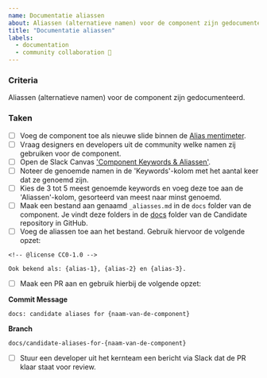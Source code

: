 ```yaml
---
name: Documentatie aliassen
about: Aliassen (alternatieve namen) voor de component zijn gedocumenteerd.
title: "Documentatie aliassen"
labels:
  - documentation
  - community collaboration 🤝
---
```


### Criteria

Aliassen (alternatieve namen) voor de component zijn gedocumenteerd.

### Taken

- [ ]  Voeg de component toe als nieuwe slide binnen de [Alias mentimeter](https://www.mentimeter.com/app/presentation/al4dh2vc828udf4cspgpjzihx2qqz74m/edit?source=share-invite-modal).
- [ ]  Vraag designers en developers uit de community welke namen zij gebruiken voor de component.
- [ ]  Open de Slack Canvas ['Component Keywords & Aliassen'](https://codefornl.slack.com/docs/T68FXPFQV/F07BH78SAFP).
- [ ]  Noteer de genoemde namen in de 'Keywords'-kolom met het aantal keer dat ze genoemd zijn.
- [ ]  Kies de 3 tot 5 meest genoemde keywords en voeg deze toe aan de 'Aliassen'-kolom, gesorteerd van meest naar minst genoemd.
- [ ]  Maak een bestand aan genaamd `_aliasses.md` in de `docs` folder van de component. Je vindt deze folders in de [docs](https://github.com/nl-design-system/candidate/tree/main/packages/docs) folder van de Candidate repository in GitHub.
- [ ]  Voeg de aliassen toe aan het bestand. Gebruik hiervoor de volgende opzet:

```
<!-- @license CC0-1.0 -->

Ook bekend als: {alias-1}, {alias-2} en {alias-3}.
```

- [ ]  Maak een PR aan en gebruik hierbij de volgende opzet:

**Commit Message**

```
docs: candidate aliases for {naam-van-de-component}
```

**Branch**

```
docs/candidate-aliases-for-{naam-van-de-component}
```

- [ ]  Stuur een developer uit het kernteam een bericht via Slack dat de PR klaar staat voor review.
